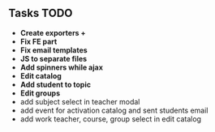 ## Tasks TODO


- **Create exporters +**
- **Fix FE part**
- **Fix email templates**
- **JS to separate files**
- **Add spinners while ajax**
- **Edit catalog**
- **Add student to topic**
- **Edit groups**
- add subject select in teacher modal
- add event for activation catalog and sent students email
- add work teacher, course, group select in edit catalog



